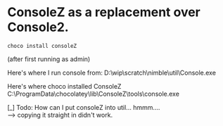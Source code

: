 # ConsoleZ as a replacement over Console2.

    choco install consoleZ
    
(after first running as admin)    



Here's where I run console from:
    D:\wip\scratch\nimble\util\Console.exe
    
Here's where choco installed ConsoleZ
    C:\ProgramData\chocolatey\lib\ConsoleZ\tools\console.exe

[_] Todo: How can I put consoleZ into util... hmmm....    
 --> copying it straight in didn't work.
 